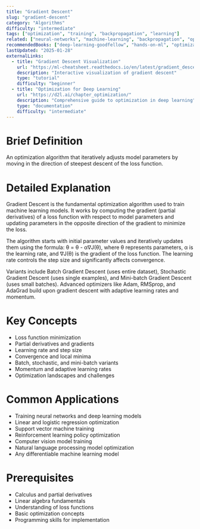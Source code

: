 ```yaml
---
title: "Gradient Descent"
slug: "gradient-descent"
category: "Algorithms"
difficulty: "intermediate"
tags: ["optimization", "training", "backpropagation", "learning"]
related: ["neural-networks", "machine-learning", "backpropagation", "optimization"]
recommendedBooks: ["deep-learning-goodfellow", "hands-on-ml", "optimization-machine-learning"]
lastUpdated: "2025-01-28"
externalLinks:
  - title: "Gradient Descent Visualization"
    url: "https://ml-cheatsheet.readthedocs.io/en/latest/gradient_descent.html"
    description: "Interactive visualization of gradient descent"
    type: "tutorial"
    difficulty: "beginner"
  - title: "Optimization for Deep Learning"
    url: "https://d2l.ai/chapter_optimization/"
    description: "Comprehensive guide to optimization in deep learning"
    type: "documentation"
    difficulty: "intermediate"
---
```


# Brief Definition
An optimization algorithm that iteratively adjusts model parameters by moving in the direction of steepest descent of the loss function.

# Detailed Explanation
Gradient Descent is the fundamental optimization algorithm used to train machine learning models. It works by computing the gradient (partial derivatives) of a loss function with respect to model parameters and updating parameters in the opposite direction of the gradient to minimize the loss.

The algorithm starts with initial parameter values and iteratively updates them using the formula: θ = θ - α∇J(θ), where θ represents parameters, α is the learning rate, and ∇J(θ) is the gradient of the loss function. The learning rate controls the step size and significantly affects convergence.

Variants include Batch Gradient Descent (uses entire dataset), Stochastic Gradient Descent (uses single examples), and Mini-batch Gradient Descent (uses small batches). Advanced optimizers like Adam, RMSprop, and AdaGrad build upon gradient descent with adaptive learning rates and momentum.

# Key Concepts
- Loss function minimization
- Partial derivatives and gradients
- Learning rate and step size
- Convergence and local minima
- Batch, stochastic, and mini-batch variants
- Momentum and adaptive learning rates
- Optimization landscapes and challenges

# Common Applications
- Training neural networks and deep learning models
- Linear and logistic regression optimization
- Support vector machine training
- Reinforcement learning policy optimization
- Computer vision model training
- Natural language processing model optimization
- Any differentiable machine learning model

# Prerequisites
- Calculus and partial derivatives
- Linear algebra fundamentals
- Understanding of loss functions
- Basic optimization concepts
- Programming skills for implementation
